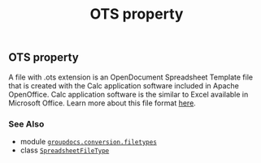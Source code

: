 ﻿---
title: OTS property
second_title: GroupDocs.Conversion for Python via .NET API References
description: 
type: docs
weight: 130
url: /python-net/groupdocs.conversion.filetypes/spreadsheetfiletype/ots/
is_root: false
---

## OTS property


A file with .ots extension is an OpenDocument Spreadsheet Template file that is created with the Calc application software included in Apache OpenOffice. Calc application software is the similar to Excel available in Microsoft Office. 
Learn more about this file format [here](https://wiki.fileformat.com/spreadsheet/ots).

### See Also
* module [`groupdocs.conversion.filetypes`](../../)
* class [`SpreadsheetFileType`](/conversion/python-net/groupdocs.conversion.filetypes/spreadsheetfiletype)
